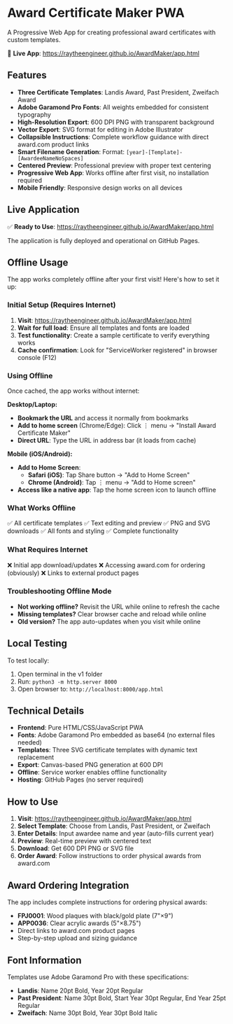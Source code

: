 # Award Certificate Maker PWA

A Progressive Web App for creating professional award certificates with custom templates.

🔗 **Live App**: https://raytheengineer.github.io/AwardMaker/app.html

## Features

- **Three Certificate Templates**: Landis Award, Past President, Zweifach Award
- **Adobe Garamond Pro Fonts**: All weights embedded for consistent typography
- **High-Resolution Export**: 600 DPI PNG with transparent background
- **Vector Export**: SVG format for editing in Adobe Illustrator
- **Collapsible Instructions**: Complete workflow guidance with direct award.com product links
- **Smart Filename Generation**: Format: `[year]-[Template]-[AwardeeNameNoSpaces]`
- **Centered Preview**: Professional preview with proper text centering
- **Progressive Web App**: Works offline after first visit, no installation required
- **Mobile Friendly**: Responsive design works on all devices

## Live Application

✅ **Ready to Use**: https://raytheengineer.github.io/AwardMaker/app.html

The application is fully deployed and operational on GitHub Pages.

## Offline Usage

The app works completely offline after your first visit! Here's how to set it up:

### Initial Setup (Requires Internet)
1. **Visit**: https://raytheengineer.github.io/AwardMaker/app.html
2. **Wait for full load**: Ensure all templates and fonts are loaded
3. **Test functionality**: Create a sample certificate to verify everything works
4. **Cache confirmation**: Look for "ServiceWorker registered" in browser console (F12)

### Using Offline
Once cached, the app works without internet:

**Desktop/Laptop:**
- **Bookmark the URL** and access it normally from bookmarks
- **Add to home screen** (Chrome/Edge): Click ⋮ menu → "Install Award Certificate Maker"
- **Direct URL**: Type the URL in address bar (it loads from cache)

**Mobile (iOS/Android):**
- **Add to Home Screen**: 
  - **Safari (iOS)**: Tap Share button → "Add to Home Screen"
  - **Chrome (Android)**: Tap ⋮ menu → "Add to Home screen"
- **Access like a native app**: Tap the home screen icon to launch offline

### What Works Offline
✅ All certificate templates
✅ Text editing and preview
✅ PNG and SVG downloads
✅ All fonts and styling
✅ Complete functionality

### What Requires Internet
❌ Initial app download/updates
❌ Accessing award.com for ordering (obviously)
❌ Links to external product pages

### Troubleshooting Offline Mode
- **Not working offline?** Revisit the URL while online to refresh the cache
- **Missing templates?** Clear browser cache and reload while online
- **Old version?** The app auto-updates when you visit while online

## Local Testing

To test locally:
1. Open terminal in the v1 folder
2. Run: `python3 -m http.server 8000`
3. Open browser to: `http://localhost:8000/app.html`

## Technical Details

- **Frontend**: Pure HTML/CSS/JavaScript PWA
- **Fonts**: Adobe Garamond Pro embedded as base64 (no external files needed)
- **Templates**: Three SVG certificate templates with dynamic text replacement
- **Export**: Canvas-based PNG generation at 600 DPI
- **Offline**: Service worker enables offline functionality
- **Hosting**: GitHub Pages (no server required)

## How to Use

1. **Visit**: https://raytheengineer.github.io/AwardMaker/app.html
2. **Select Template**: Choose from Landis, Past President, or Zweifach
3. **Enter Details**: Input awardee name and year (auto-fills current year)
4. **Preview**: Real-time preview with centered text
5. **Download**: Get 600 DPI PNG or SVG file
6. **Order Award**: Follow instructions to order physical awards from award.com

## Award Ordering Integration

The app includes complete instructions for ordering physical awards:
- **FPJ0001**: Wood plaques with black/gold plate (7"×9")
- **APP0036**: Clear acrylic awards (5"×8.75")
- Direct links to award.com product pages
- Step-by-step upload and sizing guidance

## Font Information

Templates use Adobe Garamond Pro with these specifications:
- **Landis**: Name 20pt Bold, Year 20pt Regular
- **Past President**: Name 30pt Bold, Start Year 30pt Regular, End Year 25pt Regular
- **Zweifach**: Name 30pt Bold, Year 30pt Bold Italic
